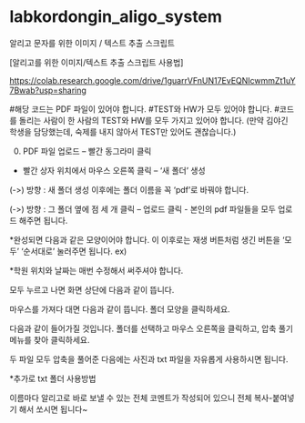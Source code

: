 # labkordongin_aligo_system
알리고 문자를 위한 이미지 / 텍스트 추출 스크립트


[알리고를 위한 이미지/텍스트 추출 스크립트 사용법]

https://colab.research.google.com/drive/1guarrVFnUN17EvEQNIcwmmZt1uY7Bwab?usp=sharing

#해당 코드는 PDF 파일이 있어야 합니다.
#TEST와 HW가 모두 있어야 합니다.
#코드를 돌리는 사람이 한 사람의 TEST와 HW를 모두 가지고 있어야 합니다.
(만약 김야긴 학생을 담당했는데, 숙제를 내지 않아서 TEST만 있어도 괜찮습니다.)

0. PDF 파일 업로드 – 빨간 동그라미 클릭

- 빨간 상자 위치에서 마우스 오른쪽 클릭 – ‘새 폴더’ 생성






(->) 방향 : 새 폴더 생성 이후에는 폴더 이름을 꼭 ‘pdf’로 바꿔야 합니다.
















(->) 방향 : 그 폴더 옆에 점 세 개 클릭 – 업로드 클릭 - 본인의 pdf 파일들을 모두 업로드 해주면 됩니다.

*완성되면 다음과 같은 모양이어야 합니다.
이 이후로는 재생 버튼처럼 생긴 버튼을 ‘모두’ ‘순서대로’ 눌러주면 됩니다.
ex)

 


*학원 위치와 날짜는 매번 수정해서 써주셔야 합니다.




모두 누르고 나면 화면 상단에 다음과 같이 뜹니다.







마우스를 가져다 대면 다음과 같이 뜹니다. 폴더 모양을 클릭하세요.









다음과 같이 들어가질 것입니다. 폴더를 선택하고 마우스 오른쪽을 클릭하고, 압축 풀기 메뉴를 찾아 클릭하세요.









두 파일 모두 압축을 풀어준 다음에는 사진과 txt 파일을 자유롭게 사용하시면 됩니다.























*추가로 txt 폴더 사용방법 



이름마다 알리고로 바로 보낼 수 있는 전체 코멘트가 작성되어 있으니 전체 복사-붙여넣기 해서 쏘시면 됩니다~
